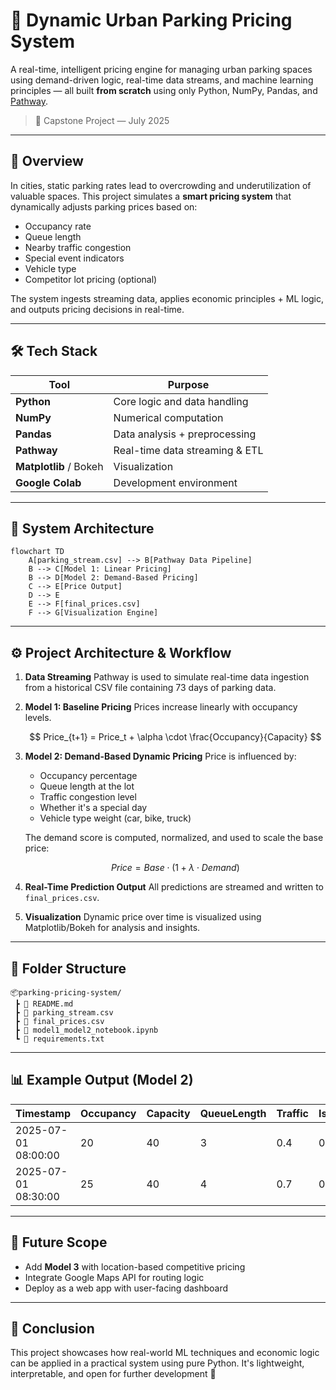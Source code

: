 

# 🚗 Dynamic Urban Parking Pricing System

A real-time, intelligent pricing engine for managing urban parking spaces using demand-driven logic, real-time data streams, and machine learning principles — all built **from scratch** using only Python, NumPy, Pandas, and [Pathway](https://pathway.com).

> 📅 Capstone Project — July 2025

---

## 🧠 Overview

In cities, static parking rates lead to overcrowding and underutilization of valuable spaces. This project simulates a **smart pricing system** that dynamically adjusts parking prices based on:

- Occupancy rate
- Queue length
- Nearby traffic congestion
- Special event indicators
- Vehicle type
- Competitor lot pricing (optional)

The system ingests streaming data, applies economic principles + ML logic, and outputs pricing decisions in real-time.

---

## 🛠️ Tech Stack

| Tool        | Purpose                         |
|-------------|---------------------------------|
| **Python**  | Core logic and data handling    |
| **NumPy**   | Numerical computation           |
| **Pandas**  | Data analysis + preprocessing   |
| **Pathway** | Real-time data streaming & ETL  |
| **Matplotlib** / Bokeh | Visualization        |
| **Google Colab** | Development environment    |

---

## 🧱 System Architecture

```mermaid
flowchart TD
    A[parking_stream.csv] --> B[Pathway Data Pipeline]
    B --> C[Model 1: Linear Pricing]
    B --> D[Model 2: Demand-Based Pricing]
    C --> E[Price Output]
    D --> E
    E --> F[final_prices.csv]
    F --> G[Visualization Engine]
````

---

## ⚙️ Project Architecture & Workflow

1. **Data Streaming**
   Pathway is used to simulate real-time data ingestion from a historical CSV file containing 73 days of parking data.

2. **Model 1: Baseline Pricing**
   Prices increase linearly with occupancy levels.

   $$
   Price_{t+1} = Price_t + \alpha \cdot \frac{Occupancy}{Capacity}
   $$

3. **Model 2: Demand-Based Dynamic Pricing**
   Price is influenced by:

   * Occupancy percentage
   * Queue length at the lot
   * Traffic congestion level
   * Whether it's a special day
   * Vehicle type weight (car, bike, truck)

   The demand score is computed, normalized, and used to scale the base price:

   $$
   Price = Base \cdot (1 + \lambda \cdot Demand)
   $$

4. **Real-Time Prediction Output**
   All predictions are streamed and written to `final_prices.csv`.

5. **Visualization**
   Dynamic price over time is visualized using Matplotlib/Bokeh for analysis and insights.

---

## 📁 Folder Structure

```
📦parking-pricing-system/
 ┣ 📄 README.md
 ┣ 📄 parking_stream.csv
 ┣ 📄 final_prices.csv
 ┣ 📄 model1_model2_notebook.ipynb
 ┗ 📄 requirements.txt
```

---

## 📊 Example Output (Model 2)

| Timestamp           | Occupancy | Capacity | QueueLength | Traffic | IsSpecialDay | VehicleType | Price |
| ------------------- | --------- | -------- | ----------- | ------- | ------------ | ----------- | ----- |
| 2025-07-01 08:00:00 | 20        | 40       | 3           | 0.4     | 0            | car         | 11.80 |
| 2025-07-01 08:30:00 | 25        | 40       | 4           | 0.7     | 0            | bike        | 12.10 |

---

## 🚀 Future Scope

* Add **Model 3** with location-based competitive pricing
* Integrate Google Maps API for routing logic
* Deploy as a web app with user-facing dashboard

---

## 🏁 Conclusion

This project showcases how real-world ML techniques and economic logic can be applied in a practical system using pure Python.
It's lightweight, interpretable, and open for further development 🚀



